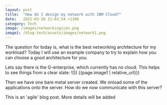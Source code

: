 ```yaml
---
layout: post
title:  "How do I design my network with IBM Cloud?"
date:   2021-03-28 21:01:54 +1100
category: Tech
image: /images/networkingicon.png
image1: /blog-tech/assets/images/network1.png
---
```


The question for today is, what is the best networking architecture for my workload?
Today I will use an example company to try to explain how you can choose a good architecture for you.

Lets say there is the G-enterprise, which currently has no cloud. This helps to see things from a clear slate:
![]( {{page.image1 | relative_url}})

Then we have one bare metal server created.
We onload some of the applications onto the server.
How do we now communicate with this server?




This is an 'agile' blog post. More details will be added




